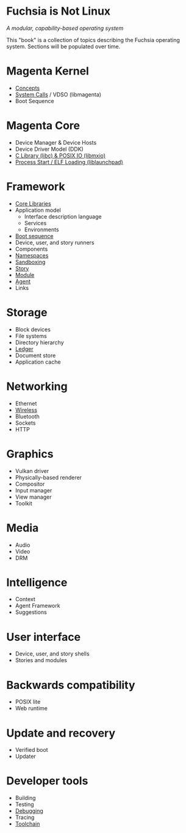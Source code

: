Fuchsia is Not Linux
====================
_A modular, capability-based operating system_

This "book" is a collection of topics describing the Fuchsia operating system.
Sections will be populated over time.

# Magenta Kernel

 - [Concepts][magenta-concepts]
 - [System Calls][magenta-syscalls] / VDSO (libmagenta)
 - Boot Sequence

# Magenta Core

 - Device Manager & Device Hosts
 - Device Driver Model (DDK)
 - [C Library (libc) & POSIX IO (libmxio)](libc.md)
 - [Process Start / ELF Loading (liblaunchpad)](launchpad.md)

# Framework

 - [Core Libraries](core_libraries.md)
 - Application model
   - Interface description language
   - Services
   - Environments
 - [Boot sequence](boot_sequence.md)
 - Device, user, and story runners
 - Components
 - [Namespaces](namespaces.md)
 - [Sandboxing](sandboxing.md)
 - [Story][framework-story]
 - [Module][framework-module]
 - [Agent][framework-agent]
 - Links

# Storage

 - Block devices
 - File systems
 - Directory hierarchy
 - [Ledger](https://fuchsia.googlesource.com/ledger/+/HEAD/README.md)
 - Document store
 - Application cache

# Networking

 - Ethernet
 - [Wireless](wireless_networking.md)
 - Bluetooth
 - Sockets
 - HTTP

# Graphics

 - Vulkan driver
 - Physically-based renderer
 - Compositor
 - Input manager
 - View manager
 - Toolkit

# Media

 - Audio
 - Video
 - DRM

# Intelligence

 - Context
 - Agent Framework
 - Suggestions

# User interface

 - Device, user, and story shells
 - Stories and modules

# Backwards compatibility

 - POSIX lite
 - Web runtime

# Update and recovery

 - Verified boot
 - Updater

# Developer tools

 - Building
 - Testing
 - [Debugging](debugging.md)
 - Tracing
 - [Toolchain](toolchain.md)



[magenta-concepts]: https://fuchsia.googlesource.com/magenta/+/master/docs/concepts.md "Magenta concepts"
[magenta-syscalls]: https://fuchsia.googlesource.com/magenta/+/master/docs/syscalls.md "Magenta syscalls"
[framework-story]: https://fuchsia.googlesource.com/modular/+/master/docs/story.md "Framework story"
[framework-module]: https://fuchsia.googlesource.com/modular/+/master/docs/module.md "Framework module"
[framework-agent]: https://fuchsia.googlesource.com/modular/+/master/docs/agent.md "Framework agent"
